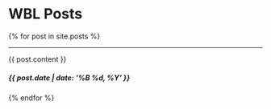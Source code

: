 # WBL Posts

{% for post in site.posts %}
* * *
{{ post.content }}
##### {{ post.date | date: '%B %d, %Y' }}
{% endfor %}
